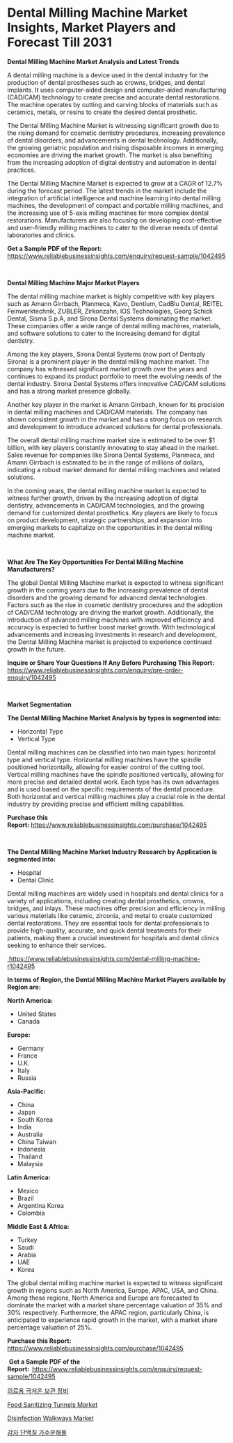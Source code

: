<p><h1>Dental Milling Machine Market Insights, Market Players and Forecast Till 2031</h1></p><p><strong>Dental Milling Machine Market Analysis and Latest Trends</strong></p>
<p><p>A dental milling machine is a device used in the dental industry for the production of dental prostheses such as crowns, bridges, and dental implants. It uses computer-aided design and computer-aided manufacturing (CAD/CAM) technology to create precise and accurate dental restorations. The machine operates by cutting and carving blocks of materials such as ceramics, metals, or resins to create the desired dental prosthetic.</p><p>The Dental Milling Machine Market is witnessing significant growth due to the rising demand for cosmetic dentistry procedures, increasing prevalence of dental disorders, and advancements in dental technology. Additionally, the growing geriatric population and rising disposable incomes in emerging economies are driving the market growth. The market is also benefiting from the increasing adoption of digital dentistry and automation in dental practices.</p><p>The Dental Milling Machine Market is expected to grow at a CAGR of 12.7% during the forecast period. The latest trends in the market include the integration of artificial intelligence and machine learning into dental milling machines, the development of compact and portable milling machines, and the increasing use of 5-axis milling machines for more complex dental restorations. Manufacturers are also focusing on developing cost-effective and user-friendly milling machines to cater to the diverse needs of dental laboratories and clinics.</p></p>
<p><strong>Get a Sample PDF of the Report:&nbsp;</strong> <a href="https://www.reliablebusinessinsights.com/enquiry/request-sample/1042495">https://www.reliablebusinessinsights.com/enquiry/request-sample/1042495</a></p>
<p>&nbsp;</p>
<p><strong>Dental Milling Machine Major Market Players</strong></p>
<p><p>The dental milling machine market is highly competitive with key players such as Amann Girrbach, Planmeca, Kavo, Dentium, CadBlu Dental, REITEL Feinwerktechnik, ZUBLER, Zirkonzahn, IOS Technologies, Georg Schick Dental, Sisma S.p.A, and Sirona Dental Systems dominating the market. These companies offer a wide range of dental milling machines, materials, and software solutions to cater to the increasing demand for digital dentistry.</p><p>Among the key players, Sirona Dental Systems (now part of Dentsply Sirona) is a prominent player in the dental milling machine market. The company has witnessed significant market growth over the years and continues to expand its product portfolio to meet the evolving needs of the dental industry. Sirona Dental Systems offers innovative CAD/CAM solutions and has a strong market presence globally.</p><p>Another key player in the market is Amann Girrbach, known for its precision in dental milling machines and CAD/CAM materials. The company has shown consistent growth in the market and has a strong focus on research and development to introduce advanced solutions for dental professionals.</p><p>The overall dental milling machine market size is estimated to be over $1 billion, with key players constantly innovating to stay ahead in the market. Sales revenue for companies like Sirona Dental Systems, Planmeca, and Amann Girrbach is estimated to be in the range of millions of dollars, indicating a robust market demand for dental milling machines and related solutions.</p><p>In the coming years, the dental milling machine market is expected to witness further growth, driven by the increasing adoption of digital dentistry, advancements in CAD/CAM technologies, and the growing demand for customized dental prosthetics. Key players are likely to focus on product development, strategic partnerships, and expansion into emerging markets to capitalize on the opportunities in the dental milling machine market.</p></p>
<p>&nbsp;</p>
<p><strong>What Are The Key Opportunities For Dental Milling Machine Manufacturers?</strong></p>
<p><p>The global Dental Milling Machine market is expected to witness significant growth in the coming years due to the increasing prevalence of dental disorders and the growing demand for advanced dental technologies. Factors such as the rise in cosmetic dentistry procedures and the adoption of CAD/CAM technology are driving the market growth. Additionally, the introduction of advanced milling machines with improved efficiency and accuracy is expected to further boost market growth. With technological advancements and increasing investments in research and development, the Dental Milling Machine market is projected to experience continued growth in the future.</p></p>
<p><strong>Inquire or Share Your Questions If Any Before Purchasing This Report:</strong> <a href="https://www.reliablebusinessinsights.com/enquiry/pre-order-enquiry/1042495">https://www.reliablebusinessinsights.com/enquiry/pre-order-enquiry/1042495</a></p>
<p>&nbsp;</p>
<p><strong>Market Segmentation</strong></p>
<p><strong>The Dental Milling Machine Market Analysis by types is segmented into:</strong></p>
<p><ul><li>Horizontal Type</li><li>Vertical Type</li></ul></p>
<p><p>Dental milling machines can be classified into two main types: horizontal type and vertical type. Horizontal milling machines have the spindle positioned horizontally, allowing for easier control of the cutting tool. Vertical milling machines have the spindle positioned vertically, allowing for more precise and detailed dental work. Each type has its own advantages and is used based on the specific requirements of the dental procedure. Both horizontal and vertical milling machines play a crucial role in the dental industry by providing precise and efficient milling capabilities.</p></p>
<p><strong>Purchase this Report:&nbsp;</strong><a href="https://www.reliablebusinessinsights.com/purchase/1042495">https://www.reliablebusinessinsights.com/purchase/1042495</a></p>
<p>&nbsp;</p>
<p><strong>The Dental Milling Machine Market Industry Research by Application is segmented into:</strong></p>
<p><ul><li>Hospital</li><li>Dental Clinic</li></ul></p>
<p><p>Dental milling machines are widely used in hospitals and dental clinics for a variety of applications, including creating dental prosthetics, crowns, bridges, and inlays. These machines offer precision and efficiency in milling various materials like ceramic, zirconia, and metal to create customized dental restorations. They are essential tools for dental professionals to provide high-quality, accurate, and quick dental treatments for their patients, making them a crucial investment for hospitals and dental clinics seeking to enhance their services.</p></p>
<p><a href="https://www.reliablebusinessinsights.com/dental-milling-machine-r1042495">&nbsp;https://www.reliablebusinessinsights.com/dental-milling-machine-r1042495</a></p>
<p><strong>In terms of Region, the Dental Milling Machine Market Players available by Region are:</strong></p>
<p>
    <p> <strong> North America: </strong>
        <ul>
            <li>United States</li>
            <li>Canada</li>
        </ul>
        </p> 
    <p> <strong> Europe: </strong>
        <ul>
            <li>Germany</li>
            <li>France</li>
            <li>U.K.</li>
            <li>Italy</li>
            <li>Russia</li>
        </ul>
        </p> 
    <p> <strong> Asia-Pacific: </strong>
        <ul>
            <li>China</li>
            <li>Japan</li>
            <li>South Korea</li>
            <li>India</li>
            <li>Australia</li>
            <li>China Taiwan</li>
            <li>Indonesia</li>
            <li>Thailand</li>
            <li>Malaysia</li>
        </ul>
        </p> 
    <p> <strong> Latin America: </strong>
        <ul>
            <li>Mexico</li>
            <li>Brazil</li>
            <li>Argentina Korea</li>
            <li>Colombia</li>
        </ul>
        </p> 
    <p> <strong> Middle East & Africa: </strong>
        <ul>
            <li>Turkey</li>
            <li>Saudi</li>
            <li>Arabia</li>
            <li>UAE</li>
            <li>Korea</li>
        </ul>
    </p>
    </p>
<p><p>The global dental milling machine market is expected to witness significant growth in regions such as North America, Europe, APAC, USA, and China. Among these regions, North America and Europe are forecasted to dominate the market with a market share percentage valuation of 35% and 30% respectively. Furthermore, the APAC region, particularly China, is anticipated to experience rapid growth in the market, with a market share percentage valuation of 25%.</p></p>
<p><strong>Purchase this Report: </strong><a href="https://www.reliablebusinessinsights.com/purchase/1042495">https://www.reliablebusinessinsights.com/purchase/1042495</a></p>
<p>&nbsp;<strong>Get a Sample PDF of the Report:&nbsp;&nbsp;</strong><a href="https://www.reliablebusinessinsights.com/enquiry/request-sample/1042495">https://www.reliablebusinessinsights.com/enquiry/request-sample/1042495</a></p>
<p><strong></strong></p>
<p><p><a href="https://github.com/nhaiquang84/Market-Research-Report-List-1/blob/main/4634154180375.md">의료용 극저온 보관 장비</a></p><p><a href="https://github.com/almainyongb/Market-Research-Report-List-1/blob/main/food-sanitizing-tunnels-market.md">Food Sanitizing Tunnels Market</a></p><p><a href="https://github.com/kimjmgeh81/Market-Research-Report-List-1/blob/main/disinfection-walkways-market.md">Disinfection Walkways Market</a></p><p><a href="https://github.com/airdroplover110/Market-Research-Report-List-1/blob/main/7396530180376.md">감자 단백질 가수분해물</a></p></p>
